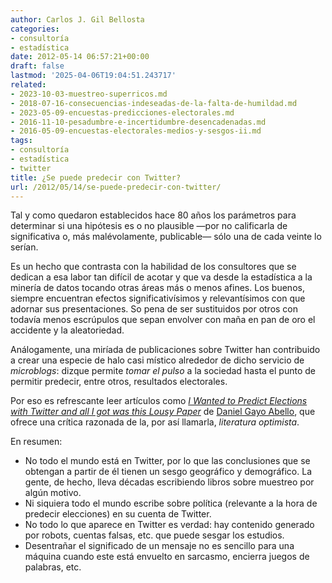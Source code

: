 ```yaml
---
author: Carlos J. Gil Bellosta
categories:
- consultoría
- estadística
date: 2012-05-14 06:57:21+00:00
draft: false
lastmod: '2025-04-06T19:04:51.243717'
related:
- 2023-10-03-muestreo-superricos.md
- 2018-07-16-consecuencias-indeseadas-de-la-falta-de-humildad.md
- 2023-05-09-encuestas-predicciones-electorales.md
- 2016-11-10-pesadumbre-e-incertidumbre-desencadenadas.md
- 2016-05-09-encuestas-electorales-medios-y-sesgos-ii.md
tags:
- consultoría
- estadística
- twitter
title: ¿Se puede predecir con Twitter?
url: /2012/05/14/se-puede-predecir-con-twitter/
---
```


Tal y como quedaron establecidos hace 80 años los parámetros para determinar si una hipótesis es o no plausible —por no calificarla de significativa o, más malévolamente, publicable— sólo una de cada veinte lo serían.

Es un hecho que contrasta con la habilidad de los consultores que se dedican a esa labor tan difícil de acotar y que va desde la estadística a la minería de datos tocando otras áreas más o menos afines. Los buenos, siempre encuentran efectos significativísimos y relevantísimos con que adornar sus presentaciones. So pena de ser sustituidos por otros con todavía menos escrúpulos que sepan envolver con maña en pan de oro el accidente y la aleatoriedad.

Análogamente, una miríada de publicaciones sobre Twitter han contribuido a crear una especie de halo casi místico alrededor de dicho servicio de _microblogs_: dizque permite _tomar el pulso_ a la sociedad hasta el punto de permitir predecir, entre otros, resultados electorales.

Por eso es refrescante leer artículos como _[I Wanted to Predict Elections with Twitter and all I got was this Lousy Paper](http://arxiv.org/abs/1204.6441)_ de [Daniel Gayo Abello](http://www.di.uniovi.es/~dani/), que ofrece una crítica razonada de la, por así llamarla, _literatura optimista_.

En resumen:

* No todo el mundo está en Twitter, por lo que las conclusiones que se obtengan a partir de él tienen un sesgo geográfico y demográfico. La gente, de hecho, lleva décadas escribiendo libros sobre muestreo por algún motivo.
* Ni siquiera todo el mundo escribe sobre política (relevante a la hora de predecir elecciones) en su cuenta de Twitter.
* No todo lo que aparece en Twitter es verdad: hay contenido generado por robots, cuentas falsas, etc. que puede sesgar los estudios.
* Desentrañar el significado de un mensaje no es sencillo para una máquina cuando este está envuelto en sarcasmo, encierra juegos de palabras, etc.